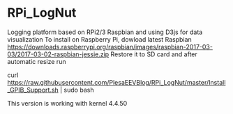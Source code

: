 # RPi_LogNut
Logging platform based on RPi2/3 Raspbian and using D3js for data visualization
To install on Raspberry Pi, dowload latest Raspbian 
https://downloads.raspberrypi.org/raspbian/images/raspbian-2017-03-03/2017-03-02-raspbian-jessie.zip
Restore it to SD card and after automatic resize run

curl https://raw.githubusercontent.com/PlesaEEVBlog/RPi_LogNut/master/Install_GPIB_Support.sh | sudo bash

This version is working with kernel 4.4.50
